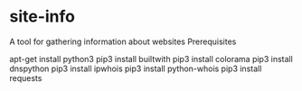 # site-info
A tool for gathering information about websites
Prerequisites

apt-get install python3
pip3 install builtwith
pip3 install colorama
pip3 install dnspython
pip3 install ipwhois
pip3 install python-whois
pip3 install requests

